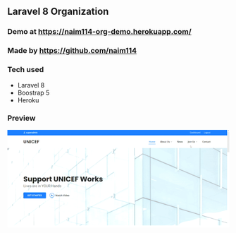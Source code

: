 ## Laravel 8 Organization

### Demo at https://naim114-org-demo.herokuapp.com/ 
### Made by https://github.com/naim114

### Tech used
- Laravel 8
- Boostrap 5
- Heroku

### Preview
<img src="/preview.gif">
